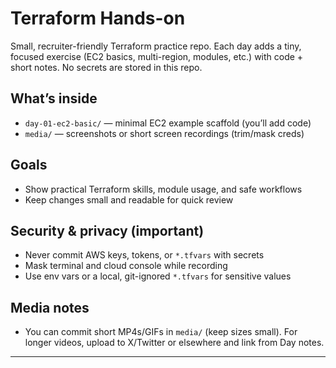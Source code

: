 # Terraform Hands-on

Small, recruiter-friendly Terraform practice repo. Each day adds a tiny, focused exercise (EC2 basics, multi-region, modules, etc.) with code + short notes. No secrets are stored in this repo.

## What’s inside
- `day-01-ec2-basic/` — minimal EC2 example scaffold (you’ll add code)
- `media/` — screenshots or short screen recordings (trim/mask creds)

## Goals
- Show practical Terraform skills, module usage, and safe workflows
- Keep changes small and readable for quick review

## Security & privacy (important)
- Never commit AWS keys, tokens, or `*.tfvars` with secrets
- Mask terminal and cloud console while recording
- Use env vars or a local, git-ignored `*.tfvars` for sensitive values

## Media notes
- You can commit short MP4s/GIFs in `media/` (keep sizes small). 
  For longer videos, upload to X/Twitter or elsewhere and link from Day notes.

---
